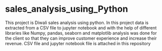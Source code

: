 # sales_analysis_using_Python

This project is Diwali sales analysis using python. In this project data is extracted from a CSV file to jupyter notebook and with the help of different libraries like Numpy, pandas, seaborn and matplotlib analysis was done for the client so that they can improve customer experience and increase their revenue. CSV file and jupyter notebook file is attached in this repository 
